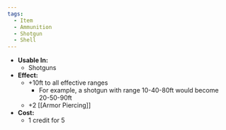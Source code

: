 ```yaml
---
tags:
  - Item
  - Ammunition
  - Shotgun
  - Shell
---
```

- **Usable In:**
	- Shotguns
- **Effect:**
	- +10ft to all effective ranges
		- For example, a shotgun with range 10-40-80ft would become 20-50-90ft
	- +2 [[Armor Piercing]]
- **Cost:**
	- 1 credit for 5